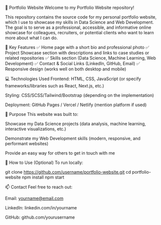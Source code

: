 📌 Portfolio Website
Welcome to my Portfolio Website repository!

This repository contains the source code for my personal portfolio website, which I use to showcase my skills in Data Science and Web Development. The goal is to serve as a professional, accessible, and informative online showcase for colleagues, recruiters, or potential clients who want to learn more about what I can do.

🌟 Key Features
✅ Home page with a short bio and professional photo
✅ Project Showcase section with descriptions and links to case studies or related repositories
✅ Skills section (Data Science, Machine Learning, Web Development)
✅ Contact & Social Links (LinkedIn, GitHub, Email)
✅ Responsive design (works well on both desktop and mobile)

💻 Technologies Used
Frontend: HTML, CSS, JavaScript (or specify frameworks/libraries such as React, Next.js, etc.)

Styling: CSS/SCSS/Tailwind/Bootstrap (depending on the implementation)

Deployment: GitHub Pages / Vercel / Netlify (mention platform if used)

🎯 Purpose
This website was built to:

Showcase my Data Science projects (data analysis, machine learning, interactive visualizations, etc.)

Demonstrate my Web Development skills (modern, responsive, and performant websites)

Provide an easy way for others to get in touch with me

🚀 How to Use (Optional)
To run locally:

git clone https://github.com/username/portfolio-website.git
cd portfolio-website
npm install
npm start


📫 Contact
Feel free to reach out:

Email: yourname@email.com

LinkedIn: linkedin.com/in/yourname

GitHub: github.com/yourusername

